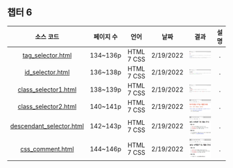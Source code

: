 ## 챕터 6
|소스 코드|페이지 수|언어|날짜|결과|설명|
|:---:|:---:|:---:|:---:|:---:|:---:|
|[tag_selector.html](../caph6/tag_selector.html)|134~136p|HTML 7 CSS|2/19/2022|![docs-tag_selector](../caph6/docs/tag_selector.jpg)|.|
|[id_selector.html](../caph6/id_selector.html)|136~138p|HTML 7 CSS|2/19/2022|![docs-id_selector](../caph6/docs/id_selector.jpg)|.|
|[class_selector1.html](../caph6/class_selector1.html)|138~139p|HTML 7 CSS|2/19/2022|![docs-class_selector1](../caph6/docs/class_selector1.jpg)|.|
|[class_selector2.html](../caph6/class_selector2.html)|140~141p|HTML 7 CSS|2/19/2022|![docs-class_selector2](../caph6/docs/class_selector2.jpg)|.|
|[descendant_selector.html](../caph6/descendant_selector.html)|142~143p|HTML 7 CSS|2/19/2022|![docs-descendant_selector](../caph6/docs/descendant_selector.jpg)|.|
|[css_comment.html](../caph6/css_comment.html)|144~146p|HTML 7 CSS|2/19/2022|![docs-css_comment](../caph6/docs/css_comment.jpg)|.|